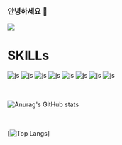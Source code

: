 ### 안녕하세요 👋

<img src="https://capsule-render.vercel.app/api?type=soft&color=64aee0&height=300&section=header&text=이택승%20Profile&fontSize=50" />
<br/>
<h1>SKILLs</h1>

![js](https://img.shields.io/badge/Java-ED8B00?style=for-the-badge&logo=openjdk&logoColor=white)
![js](https://img.shields.io/badge/HTML-239120?style=for-the-badge&logo=html5&logoColor=white)
![js](https://img.shields.io/badge/CSS-239120?&style=for-the-badge&logo=css3&logoColor=white)
![js](https://img.shields.io/badge/JavaScript-F7DF1E?style=for-the-badge&logo=JavaScript&logoColor=white)
![js](https://img.shields.io/badge/React-20232A?style=for-the-badge&logo=react&logoColor=61DAFB)
![js](https://img.shields.io/badge/Spring-6DB33F?style=for-the-badge&logo=spring&logoColor=white)
![js](https://img.shields.io/badge/Windows-0078D6?style=for-the-badge&logo=windows&logoColor=white)
![js](https://img.shields.io/badge/Oracle-F80000?style=for-the-badge&logo=Oracle&logoColor=white)

<br/><br/>
![Anurag's GitHub stats](https://github-readme-stats.vercel.app/api?username=LEETAEKSEUNG&hide=contribs,prs&show_icons=true&theme=graywhite)

<br/><br/>
[![Top Langs](https://github-readme-stats.vercel.app/api/top-langs/?username=LEETAEKSEUNG)]
